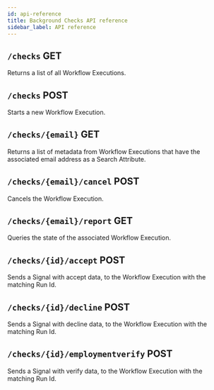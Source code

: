 ```yaml
---
id: api-reference
title: Background Checks API reference
sidebar_label: API reference
---
```


## `/checks` GET

Returns a list of all Workflow Executions.

## `/checks` POST

Starts a new Workflow Execution.

## `/checks/{email}` GET

Returns a list of metadata from Workflow Executions that have the associated email address as a Search Attribute.

## `/checks/{email}/cancel` POST

Cancels the Workflow Execution.

## `/checks/{email}/report` GET

Queries the state of the associated Workflow Execution.

## `/checks/{id}/accept` POST

Sends a Signal with accept data, to the Workflow Execution with the matching Run Id.

## `/checks/{id}/decline` POST

Sends a Signal with decline data, to the Workflow Execution with the matching Run Id.

## `/checks/{id}/employmentverify` POST

Sends a Signal with verify data, to the Workflow Execution with the matching Run Id.
